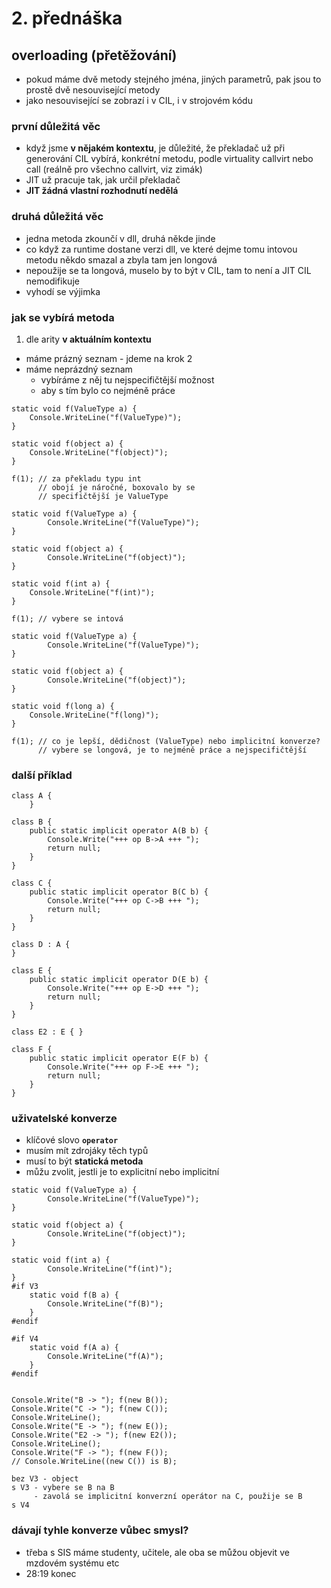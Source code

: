 # 2. přednáška
## overloading (přetěžování)
- pokud máme dvě metody stejného jména, jiných parametrů, pak jsou to prostě dvě nesouvisející metody
- jako nesouvisející se zobrazí i v CIL, i v strojovém kódu
### první důležitá věc
- když jsme **v nějakém kontextu**, je důležité, že překladač už při generování CIL vybírá, konkrétní metodu, podle virtuality callvirt nebo call (reálně pro všechno callvirt, viz zimák)
- JIT už pracuje tak, jak určil překladač
- **JIT žádná vlastní rozhodnutí nedělá**
### druhá důležitá věc
- jedna metoda zkounčí v dll, druhá někde jinde
- co když za runtime dostane verzi dll, ve které dejme tomu intovou metodu někdo smazal a zbyla tam jen longová
- nepoužije se ta longová, muselo by to být v CIL, tam to není a JIT CIL nemodifikuje
- vyhodí se výjimka
### jak se vybírá metoda
1. dle arity **v aktuálním kontextu**
- máme prázný seznam - jdeme na krok 2
- máme neprázdný seznam
	- vybíráme z něj tu nejspecifičtější možnost
	- aby s tím bylo co nejméně práce
```
static void f(ValueType a) {
	Console.WriteLine("f(ValueType)");
}

static void f(object a) {
	Console.WriteLine("f(object)");
}

f(1); // za překladu typu int
      // obojí je náročné, boxovalo by se
      // specifičtější je ValueType
```

```
static void f(ValueType a) {
        Console.WriteLine("f(ValueType)");
}

static void f(object a) {
        Console.WriteLine("f(object)");
}

static void f(int a) {
	Console.WriteLine("f(int)");
}

f(1); // vybere se intová
```

```
static void f(ValueType a) {
        Console.WriteLine("f(ValueType)");
}

static void f(object a) {
        Console.WriteLine("f(object)");
}

static void f(long a) {
	Console.WriteLine("f(long)");
}

f(1); // co je lepší, dědičnost (ValueType) nebo implicitní konverze?
      // vybere se longová, je to nejméně práce a nejspecifičtější
```
### další příklad
```
class A {
	}

class B {
	public static implicit operator A(B b) {
		Console.Write("+++ op B->A +++ ");
		return null;
	}
}

class C {
	public static implicit operator B(C b) {
		Console.Write("+++ op C->B +++ ");
		return null;
	}
}

class D : A {
}

class E {
	public static implicit operator D(E b) {
		Console.Write("+++ op E->D +++ ");
		return null;
	}
}

class E2 : E { }

class F {
	public static implicit operator E(F b) {
		Console.Write("+++ op F->E +++ ");
		return null;
	}
}
```
### uživatelské konverze
- klíčové slovo **`operator`**
- musím mít zdrojáky těch typů
- musí to být **statická metoda**
- můžu zvolit, jestli je to explicitní nebo implicitní

```
static void f(ValueType a) {
        Console.WriteLine("f(ValueType)");
}

static void f(object a) {
        Console.WriteLine("f(object)");
}

static void f(int a) {
        Console.WriteLine("f(int)");
}
#if V3
	static void f(B a) {
		Console.WriteLine("f(B)");
	}
#endif

#if V4
	static void f(A a) {
		Console.WriteLine("f(A)");
	}
#endif


Console.Write("B -> "); f(new B());
Console.Write("C -> "); f(new C());
Console.WriteLine();
Console.Write("E -> "); f(new E());
Console.Write("E2 -> "); f(new E2());
Console.WriteLine();
Console.Write("F -> "); f(new F());
// Console.WriteLine((new C()) is B);

bez V3 - object
s V3 - vybere se B na B
     - zavolá se implicitní konverzní operátor na C, použije se B
s V4
```
### dávají tyhle konverze vůbec smysl?
- třeba s SIS máme studenty, učitele, ale oba se můžou objevit ve mzdovém systému etc
- 28:19 konec
